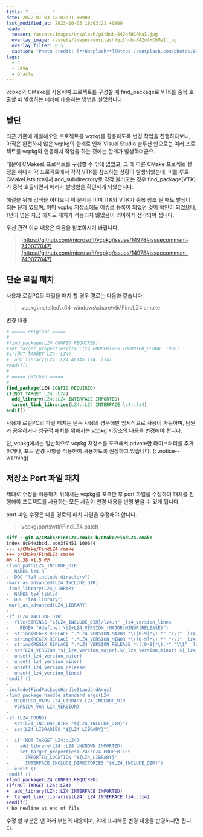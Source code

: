```yaml
---
title: "........."
date: 2022-01-03 18:03:21 +0900
last_modified_at: 2023-10-03 18:03:21 +0900
header:
  teaser: /assets/images/unsplash/github-842ofHC6MaI.jpg
  overlay_image: /assets/images/unsplash/github-842ofHC6MaI.jpg
  overlay_filter: 0.5
  caption: "Photo credit: [**Unsplash**](https://unsplash.com/photos/842ofHC6MaI)"
tags:
  - C
  - JAVA
  - Oracle
---
```


vcpkg와 CMake를 사용하여 프로젝트를 구성할 때 find_package로 VTK를 중복 호출할 때 발생하는 에러에 대응하는 방법을 설명합니다.

## 발단

최근 기존에 개발해오던 프로젝트를 vcpkg를 활용하도록 변경 작업을 진행하다보니, 아직은 완전하지 않은 vcpkg의 한계로 인해 Visual Studio 솔루션 만으로는 여러 프로젝트를 vcpkg와 연동해서 작업을 하는 것에는 한계가 발생하더군요.

때문에 CMake로 프로젝트를 구성할 수 밖에 없었고, 그 에 따른 CMake 프로젝트 설정을 하다가 각 프로젝트에서 각각 VTK를 참조하는 상황이 발생되었는데, 이를 루트 CMakeLists.txt에서 add_subdirectory로 각각 불러오는 경우 find_package(VTK)가 중복 호출되면서 에러가 발생함을 확인하게 되었습니다.

해결을 위해 검색을 하다보니 이 문제는 이미 ITK와 VTK가 중복 참조 될 때도 발생이 되는 문제 였으며, 이미 vcpkg 저장소에도 이슈로 등록이 되었던 것이 확인이 되었으나, 1년이 넘은 지금 까지도 패치가 적용되지 않았음이 의아하게 생각되어 집니다.

우선 관련 이슈 내용은 다음을 참조하시기 바랍니다.
> [https://github.com/microsoft/vcpkg/issues/14978#issuecomment-740077047](https://github.com/microsoft/vcpkg/issues/14978#issuecomment-740077047)


## 단순 로컬 패치

사용자 로컬PC의 파일을 패치 할 경우 경로는 다음과 같습니다.
> vcpkg\installed\x64-windows\share\vtk\FindLZ4.cmake

변경 내용
```cmake
# ===== original =====
#
#find_package(LZ4 CONFIG REQUIRED)
#set_target_properties(lz4::lz4 PROPERTIES IMPORTED_GLOBAL TRUE)
#if(NOT TARGET LZ4::LZ4)
#  add_library(LZ4::LZ4 ALIAS lz4::lz4)
#endif()
#
# ===== patched =====
#
find_package(LZ4 CONFIG REQUIRED)
if(NOT TARGET LZ4::LZ4)
  add_library(LZ4::LZ4 INTERFACE IMPORTED)
  target_link_libraries(LZ4::LZ4 INTERFACE lz4::lz4)
endif()
```

사용자 로컬PC의 파일 패치는 단독 사용의 경우에만 임시적으로 사용이 가능하며, 팀원과 공유하거나 영구적 패치를 위해서는 vcpkg 저장소의 내용을 변경해야 합니다.

단, vcpkg에서는 일반적으로 vcpkg 저장소를 포크해서 private한 라이브러리를 추가하거나, 포트 변경 사항을 적용하여 사용하도록 권장하고 있습니다.
{: .notice--warning}


## 저장소 Port 파일 패치

제대로 수정을 적용하기 위해서는 vcpkg를 포크한 후 port 파일을 수정하여 패치를 진행해야 프로젝트를 사용하는 모든 사람이 변경 내용을 반영 받을 수 있게 됩니다.

port 파일 수정은 다음 경로의 패치 파일을 수정해야 합니다.
> vcpkg\ports\vtk\FindLZ4.patch

```patch
diff --git a/CMake/FindLZ4.cmake b/CMake/FindLZ4.cmake
index 8c94e3bcd..ade3f9451 100644
--- a/CMake/FindLZ4.cmake
+++ b/CMake/FindLZ4.cmake
@@ -1,38 +1,5 @@
-find_path(LZ4_INCLUDE_DIR
-  NAMES lz4.h
-  DOC "lz4 include directory")
-mark_as_advanced(LZ4_INCLUDE_DIR)
-find_library(LZ4_LIBRARY
-  NAMES lz4 liblz4
-  DOC "lz4 library")
-mark_as_advanced(LZ4_LIBRARY)
-
-if (LZ4_INCLUDE_DIR)
-  file(STRINGS "${LZ4_INCLUDE_DIR}/lz4.h" _lz4_version_lines
-    REGEX "#define[ \t]+LZ4_VERSION_(MAJOR|MINOR|RELEASE)")
-  string(REGEX REPLACE ".*LZ4_VERSION_MAJOR *\([0-9]*\).*" "\\1" _lz4_version_major "${_lz4_version_lines}")
-  string(REGEX REPLACE ".*LZ4_VERSION_MINOR *\([0-9]*\).*" "\\1" _lz4_version_minor "${_lz4_version_lines}")
-  string(REGEX REPLACE ".*LZ4_VERSION_RELEASE *\([0-9]*\).*" "\\1" _lz4_version_release "${_lz4_version_lines}")
-  set(LZ4_VERSION "${_lz4_version_major}.${_lz4_version_minor}.${_lz4_version_release}")
-  unset(_lz4_version_major)
-  unset(_lz4_version_minor)
-  unset(_lz4_version_release)
-  unset(_lz4_version_lines)
-endif ()
-
-include(FindPackageHandleStandardArgs)
-find_package_handle_standard_args(LZ4
-  REQUIRED_VARS LZ4_LIBRARY LZ4_INCLUDE_DIR
-  VERSION_VAR LZ4_VERSION)
-
-if (LZ4_FOUND)
-  set(LZ4_INCLUDE_DIRS "${LZ4_INCLUDE_DIR}")
-  set(LZ4_LIBRARIES "${LZ4_LIBRARY}")
-
-  if (NOT TARGET LZ4::LZ4)
-    add_library(LZ4::LZ4 UNKNOWN IMPORTED)
-    set_target_properties(LZ4::LZ4 PROPERTIES
-      IMPORTED_LOCATION "${LZ4_LIBRARY}"
-      INTERFACE_INCLUDE_DIRECTORIES "${LZ4_INCLUDE_DIR}")
-  endif ()
-endif ()
+find_package(LZ4 CONFIG REQUIRED)
+if(NOT TARGET LZ4::LZ4)
+  add_library(LZ4::LZ4 INTERFACE IMPORTED)
+  target_link_libraries(LZ4::LZ4 INTERFACE lz4::lz4)
+endif()
\ No newline at end of file
```

수정 할 부분은 맨 아래 부분의 내용이며, 위에 표시해둔 변경 내용을 반영하시면 됩니다.
